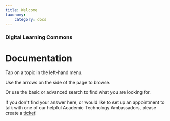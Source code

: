 ```yaml
---
title: Welcome
taxonomy:
    category: docs
---
```


### Digital Learning Commons

# Documentation

Tap on a topic in the left-hand menu.

Use the arrows on the side of the page to browse.

Or use the basic or advanced search to find what you are looking for.

If you don't find your answer here, or would like to set up an appointment to talk with one of our helpful Academic Technology Ambassadors, please create a [ticket](https://www.twu.ca/help)!
